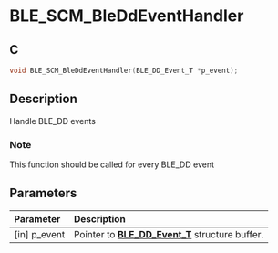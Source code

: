 # BLE_SCM_BleDdEventHandler

## C

```c
void BLE_SCM_BleDdEventHandler(BLE_DD_Event_T *p_event);
```

## Description

Handle BLE_DD events

### Note

This function should be called for every BLE_DD event

## Parameters

|Parameter|Description|
|:---|:---|
|\[in\] p_event|Pointer to **[BLE_DD_Event_T](GUID-121BE69F-090F-4F57-9CEF-E1A764B3DE0C.md)** structure buffer.|

